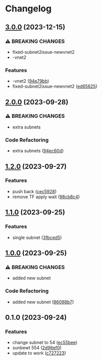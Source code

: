 # Changelog

## [3.0.0](https://github.com/emmafoxgit/gitops11/compare/v2.0.0...v3.0.0) (2023-12-15)


### ⚠ BREAKING CHANGES

* fixed-subnet2issue-newvnet2
* -vnet2

### Features

* -vnet2 ([94e79bb](https://github.com/emmafoxgit/gitops11/commit/94e79bbeee7b79c67c93506fb181a7828ef87249))
* fixed-subnet2issue-newvnet2 ([ed65625](https://github.com/emmafoxgit/gitops11/commit/ed65625c0a8d679f3805a03c2d61fb6f08254d77))

## [2.0.0](https://github.com/emmafoxgit/gitops11/compare/v1.2.0...v2.0.0) (2023-09-28)


### ⚠ BREAKING CHANGES

* extra subnets

### Code Refactoring

* extra subnets ([94ec60d](https://github.com/emmafoxgit/gitops11/commit/94ec60d3023e72c0c8a006994d232451b91b9e06))

## [1.2.0](https://github.com/emmafoxgit/gitops11/compare/v1.1.0...v1.2.0) (2023-09-27)


### Features

* push back ([cec5928](https://github.com/emmafoxgit/gitops11/commit/cec5928c651dca244e38d2fef9e8037bb5f5bff8))
* remove TF apply wait ([98cb8c4](https://github.com/emmafoxgit/gitops11/commit/98cb8c4b002809521e79f98a25cc035309998a1b))

## [1.1.0](https://github.com/emmafoxgit/gitops11/compare/v1.0.0...v1.1.0) (2023-09-25)


### Features

* single subnet ([3fbced5](https://github.com/emmafoxgit/gitops11/commit/3fbced516cd08184c9644c831b139f8d63e1b10f))

## [1.0.0](https://github.com/emmafoxgit/gitops11/compare/v0.1.0...v1.0.0) (2023-09-25)


### ⚠ BREAKING CHANGES

* added new subnet

### Code Refactoring

* added new subnet ([86098b7](https://github.com/emmafoxgit/gitops11/commit/86098b7409e81b9a487a91912b1dcae4237d64f7))

## 0.1.0 (2023-09-24)


### Features

* change subnet to 54 ([ec55bee](https://github.com/emmafoxgit/gitops11/commit/ec55beeb78278b2eb22ef294686deec084537852))
* sunbewt 554 ([2d96ef0](https://github.com/emmafoxgit/gitops11/commit/2d96ef0c53ca50ef2e3f962981a6290760447fb9))
* update to work ([c727223](https://github.com/emmafoxgit/gitops11/commit/c72722313b34ff0bf8b0c3f711f3c1601e7aa597))
